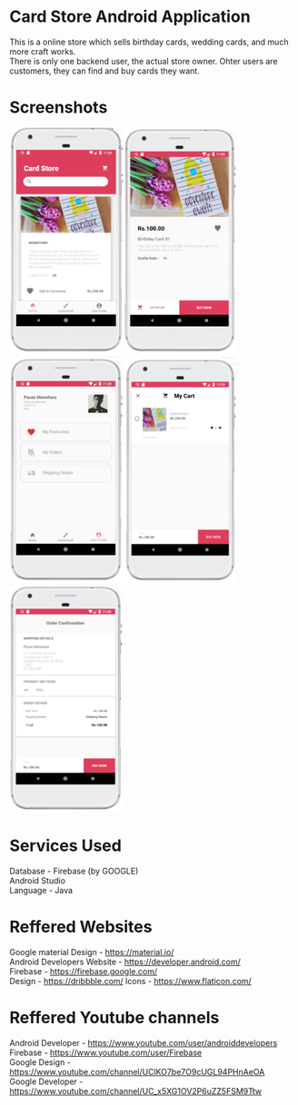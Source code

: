 # Card Store Android Application
This is a online store which sells birthday cards, wedding cards, and much more craft works. <br>
There is only one backend user, the actual store owner. Ohter users are customers, they can find and buy cards they want.

# Screenshots
<img src="app/Home%20Screen.PNG" width="200" height="400"><img src="app/Card%20Description.PNG" width="200" height="400"><img src="app/User%20Profile.PNG" width="200" height="400"><img src="app/Cart.PNG" width="200" height="400"><img src="app/Order%20Confirmation.PNG" width="200" height="400">

# Services Used
Database - Firebase (by GOOGLE)<br>
Android Studio<br>
Language - Java<br>

# Reffered Websites
Google material Design - https://material.io/<br>
Android Developers Website - https://developer.android.com/<br>
Firebase - https://firebase.google.com/<br>
Design - https://dribbble.com/
Icons - https://www.flaticon.com/

# Reffered Youtube channels
Android Developer - https://www.youtube.com/user/androiddevelopers<br>
Firebase - https://www.youtube.com/user/Firebase<br>
Google Design - https://www.youtube.com/channel/UClKO7be7O9cUGL94PHnAeOA<br>
Google Developer - https://www.youtube.com/channel/UC_x5XG1OV2P6uZZ5FSM9Ttw<br>
